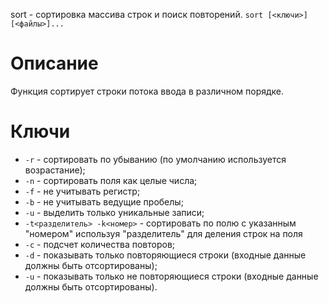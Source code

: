 sort - сортировка массива строк и поиск повторений.
`sort [<ключи>] [<файлы>]...`

Описание
========

Функция сортирует строки потока ввода в различном порядке.

Ключи
=====

* `-r` - сортировать по убыванию (по умолчанию используется возрастание);
* `-n` - сортировать поля как целые числа;
* `-f` - не учитывать регистр;
* `-b` - не учитывать ведущие пробелы;
* `-u` - выделить только уникальные записи;
* `-t<разделитель> -k<номер>` - сортировать по полю с указанным "номером" используя "разделитель" для деления строк на поля
* `-c` - подсчет количества повторов;
* `-d` - показывать только повторяющиеся строки (входные данные должны быть отсортированы);
* `-u` - показывать только не повторяющиеся строки (входные данные должны быть отсортированы).
